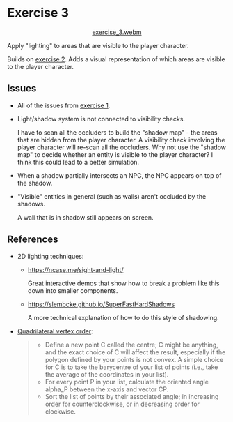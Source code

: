 # Exercise 3

<div align="center">

<!-- ../videos/exercise_3.webm -->
[exercise_3.webm](https://github.com/LightAndLight/2d-visibility/assets/2536121/89c027b9-884b-4d48-9034-956d4137c790)

</div>

Apply "lighting" to areas that are visible to the player character.

Builds on [exercise 2](../exercise-2/index.md).
Adds a visual representation of which areas are visible to the player character.

## Issues

* All of the issues from [exercise 1](../exercise-1/index.md#issues).
* Light/shadow system is not connected to visibility checks.

  I have to scan all the occluders to build the "shadow map" - the areas that are hidden from the
  player character.
  A visibility check involving the player character will re-scan all the occluders.
  Why not use the "shadow map" to decide whether an entity is visible to the player character?
  I think this could lead to a better simulation. 

* When a shadow partially intersects an NPC, the NPC appears on top of the shadow.

* "Visible" entities in general (such as walls) aren't occluded by the shadows.

  A wall that is in shadow still appears on screen.

## References

* 2D lighting techniques:
  
  * <https://ncase.me/sight-and-light/>

    Great interactive demos that show how to break a problem like this down into smaller components.

  * <https://slembcke.github.io/SuperFastHardShadows>

    A more technical explanation of how to do this style of shadowing.

* [Quadrilateral vertex order](https://stackoverflow.com/a/69104076/2884502):

  > * Define a new point C called the centre; C might be anything, and the exact choice of C will affect the result, especially if the polygon defined by your points is not convex. A simple choice for C is to take the barycentre of your list of points (i.e., take the average of the coordinates in your list).
  > * For every point P in your list, calculate the oriented angle alpha_P between the x-axis and vector CP.
  > * Sort the list of points by their associated angle; in increasing order for counterclockwise, or in decreasing order for clockwise.
